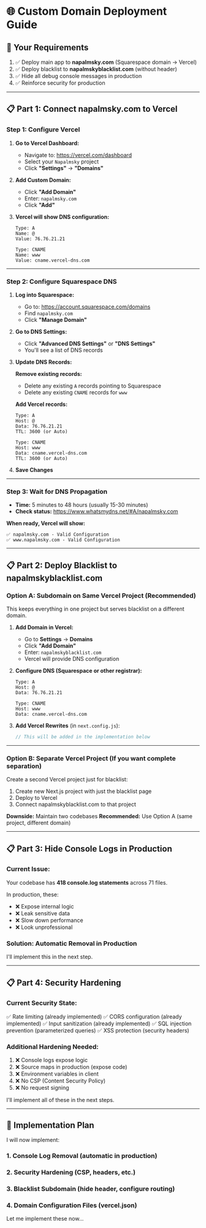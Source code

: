 # 🌐 Custom Domain Deployment Guide

## 🎯 **Your Requirements**

1. ✅ Deploy main app to **napalmsky.com** (Squarespace domain → Vercel)
2. ✅ Deploy blacklist to **napalmskyblacklist.com** (without header)
3. ✅ Hide all debug console messages in production
4. ✅ Reinforce security for production

---

## 📋 **Part 1: Connect napalmsky.com to Vercel**

### **Step 1: Configure Vercel**

1. **Go to Vercel Dashboard:**
   - Navigate to: https://vercel.com/dashboard
   - Select your `Napalmsky` project
   - Click **"Settings"** → **"Domains"**

2. **Add Custom Domain:**
   - Click **"Add Domain"**
   - Enter: `napalmsky.com`
   - Click **"Add"**
   
3. **Vercel will show DNS configuration:**
   ```
   Type: A
   Name: @
   Value: 76.76.21.21
   
   Type: CNAME
   Name: www
   Value: cname.vercel-dns.com
   ```

---

### **Step 2: Configure Squarespace DNS**

1. **Log into Squarespace:**
   - Go to: https://account.squarespace.com/domains
   - Find `napalmsky.com`
   - Click **"Manage Domain"**

2. **Go to DNS Settings:**
   - Click **"Advanced DNS Settings"** or **"DNS Settings"**
   - You'll see a list of DNS records

3. **Update DNS Records:**

   **Remove existing records:**
   - Delete any existing `A` records pointing to Squarespace
   - Delete any existing `CNAME` records for `www`

   **Add Vercel records:**
   ```
   Type: A
   Host: @
   Data: 76.76.21.21
   TTL: 3600 (or Auto)
   
   Type: CNAME  
   Host: www
   Data: cname.vercel-dns.com
   TTL: 3600 (or Auto)
   ```

4. **Save Changes**

---

### **Step 3: Wait for DNS Propagation**

- **Time:** 5 minutes to 48 hours (usually 15-30 minutes)
- **Check status:** https://www.whatsmydns.net/#A/napalmsky.com

**When ready, Vercel will show:**
```
✅ napalmsky.com - Valid Configuration
✅ www.napalmsky.com - Valid Configuration
```

---

## 📋 **Part 2: Deploy Blacklist to napalmskyblacklist.com**

### **Option A: Subdomain on Same Vercel Project** (Recommended)

This keeps everything in one project but serves blacklist on a different domain.

1. **Add Domain in Vercel:**
   - Go to **Settings** → **Domains**
   - Click **"Add Domain"**
   - Enter: `napalmskyblacklist.com`
   - Vercel will provide DNS configuration

2. **Configure DNS (Squarespace or other registrar):**
   ```
   Type: A
   Host: @
   Data: 76.76.21.21
   
   Type: CNAME
   Host: www
   Data: cname.vercel-dns.com
   ```

3. **Add Vercel Rewrites** (in `next.config.js`):
   ```javascript
   // This will be added in the implementation below
   ```

---

### **Option B: Separate Vercel Project** (If you want complete separation)

Create a second Vercel project just for blacklist:
1. Create new Next.js project with just the blacklist page
2. Deploy to Vercel
3. Connect napalmskyblacklist.com to that project

**Downside:** Maintain two codebases
**Recommended:** Use Option A (same project, different domain)

---

## 📋 **Part 3: Hide Console Logs in Production**

### **Current Issue:**
Your codebase has **418 console.log statements** across 71 files.

In production, these:
- ❌ Expose internal logic
- ❌ Leak sensitive data
- ❌ Slow down performance
- ❌ Look unprofessional

### **Solution: Automatic Removal in Production**

I'll implement this in the next step.

---

## 📋 **Part 4: Security Hardening**

### **Current Security State:**
✅ Rate limiting (already implemented)
✅ CORS configuration (already implemented)
✅ Input sanitization (already implemented)
✅ SQL injection prevention (parameterized queries)
✅ XSS protection (security headers)

### **Additional Hardening Needed:**
1. ❌ Console logs expose logic
2. ❌ Source maps in production (expose code)
3. ❌ Environment variables in client
4. ❌ No CSP (Content Security Policy)
5. ❌ No request signing

I'll implement all of these in the next steps.

---

## 🎯 **Implementation Plan**

I will now implement:

### **1. Console Log Removal** (automatic in production)
### **2. Security Hardening** (CSP, headers, etc.)
### **3. Blacklist Subdomain** (hide header, configure routing)
### **4. Domain Configuration Files** (vercel.json)

Let me implement these now...

